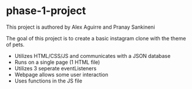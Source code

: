 # phase-1-project
This project is authored by Alex Aguirre and Pranay Sankineni

The goal of this project is to create a basic instagram clone with the theme of pets.

- Utilizes HTML/CSS/JS and communicates with a JSON database
- Runs on a single page (1 HTML file)
- Utilizes 3 seperate eventListeners
- Webpage allows some user interaction
- Uses functions in the JS file